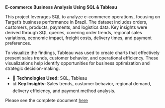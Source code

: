 __E-commerce Business Analysis Using SQL & Tableau__

This project leverages SQL to analyze e-commerce operations, focusing on Target’s business performance in Brazil. The dataset includes orders, customers, products, payments, and logistics data. Key insights were derived through SQL queries, covering order trends, regional sales variations, economic impact, freight costs, delivery times, and payment preferences.

To visualize the findings, Tableau was used to create charts that effectively present sales trends, customer behavior, and operational efficiency. These visualizations help identify opportunities for business optimization and strategic decision-making.

- 🚀 __Technologies Used:__ SQL, Tableau
- 📊 __Key Insights:__ Sales trends, customer behavior, regional demand, delivery efficiency, and payment method analysis.


Please see the complete document [here]([url](https://github.com/Jaganmathangi/Target-Brazil-SQL-Analysis/blob/main/Target%20Case%20Study_Jagan%20Mathangi.pdf))
